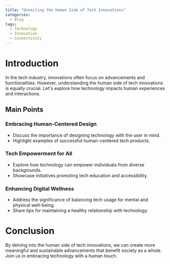 ```yaml
---
title: "Unveiling the Human Side of Tech Innovations"
categories:
  - Blog
tags:
  - Technology
  - Innovation
  - Connectivity
---
```


# Introduction
In the tech industry, innovations often focus on advancements and functionalities. However, understanding the human side of tech innovations is equally crucial. Let's explore how technology impacts human experiences and interactions.

## Main Points
### Embracing Human-Centered Design
- Discuss the importance of designing technology with the user in mind.
- Highlight examples of successful human-centered tech products.

### Tech Empowerment for All
- Explore how technology can empower individuals from diverse backgrounds.
- Showcase initiatives promoting tech education and accessibility.

### Enhancing Digital Wellness
- Address the significance of balancing tech usage for mental and physical well-being.
- Share tips for maintaining a healthy relationship with technology.

# Conclusion
By delving into the human side of tech innovations, we can create more meaningful and sustainable advancements that benefit society as a whole. Join us in embracing technology with a human touch.